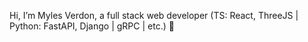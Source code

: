 Hi, I’m Myles Verdon, a full stack web developer (TS: React, ThreeJS | Python: FastAPI, Django | gRPC | etc.)  👋
